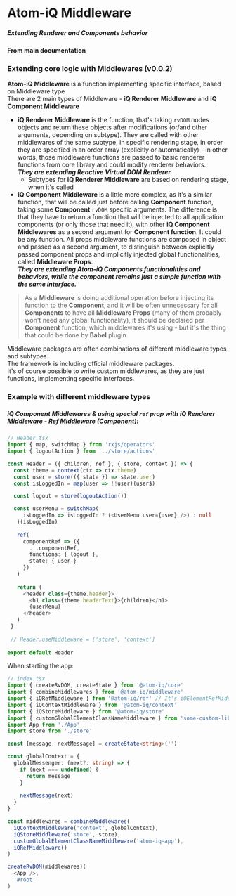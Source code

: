 # Atom-iQ Middleware
##### Extending Renderer and Components behavior

#### From main documentation
### Extending core logic with Middlewares (v0.0.2)
**Atom-iQ Middleware** is a function implementing specific interface, based on Middleware type  
There are 2 main types of Middleware - **iQ Renderer Middleware** and **iQ Component Middleware**
- **iQ Renderer Middleware** is the function, that's taking `rvDOM` nodes objects and return these objects after
 modifications (or/and other arguments, depending on subtype). They are called with other middlewares of the same subtype,
 in specific rendering stage, in order they are specified in an order array (explicitly or automatically) - in other
 words, those middleware functions are passed to basic renderer functions from core library and could modify
 renderer behaviors.  
 _**They are extending Reactive Virtual DOM Renderer**_
   - Subtypes for **iQ Renderer Middleware** are based on rendering stage, when it's called
- **iQ Component Middleware** is a little more complex, as it's a similar function, that will be called just before
 calling **Component** function, taking some **Component** `rvDOM` specific arguments. The difference is that they have
 to return a function that will be injected to all application components (or only those that need it), with other
 **iQ Component Middlewares** as a second argument for **Component function**. It could be any function. All props
 middleware functions are composed in object and passed as a second argument, to distinguish between explicitly
 passed component props and implicitly injected global functionalities, called **Middleware Props**.  
 _**They are extending Atom-iQ Components functionalities and behaviors, while the component remains
 just a simple function with the same interface.**_

> As a **Middleware** is doing additional operation before injecting its function to the **Component**, and it will be often
> unnecessary for all **Components** to have all **Middleware Props** (many of them probably won't need any global
> functionality), it should be declared per **Component** function, which middlewares it's using - but it's the thing  
> that could be done by **Babel** plugin.

Middleware packages are often combinations of different middleware types and subtypes.  
The framework is including official middleware packages.  
It's of course possible to write custom middlewares, as they are just functions, implementing specific interfaces.

### Example with different middleware types

##### _iQ Component Middlewares_ & using special `ref` prop with _iQ Renderer Middleware_ - Ref Middleware (Component):
```typescript jsx
// Header.tsx
import { map, switchMap } from 'rxjs/operators'
import { logoutAction } from '../store/actions'

const Header = ({ children, ref }, { store, context }) => {
  const theme = context(ctx => ctx.theme)
  const user = store(({ state }) => state.user)
  const isLoggedIn = map(user => !!user)(user$)

  const logout = store(logoutAction())

  const userMenu = switchMap(
     isLoggedIn => isLoggedIn ? (<UserMenu user={user} />) : null
   )(isLoggedIn)
 
   ref(
     componentRef => ({
       ...componentRef,
       functions: { logout },
       state: { user }
     })
   )  
 
   return (
     <header class={theme.header}>
       <h1 class={theme.headerText}>{children}</h1>
       {userMenu}
     </header>
   )
 }
 
 // Header.useMiddleware = ['store', 'context']
 
export default Header
```
When starting the app:
```typescript jsx
// index.tsx
import { createRvDOM, createState } from '@atom-iq/core'
import { combineMiddlewares } from '@atom-iq/middleware'
import { iQRefMiddleware } from '@atom-iq/ref' // It's iQElementRefMiddleware and iQComponentRefMiddleware combined, they could be used separately
import { iQContextMiddleware } from '@atom-iq/context'
import { iQStoreMiddleware } from '@atom-iq/store'
import { customGlobalElementClassNameMiddleware } from 'some-custom-library'
import App from './App'
import store from './store'

const [message, nextMessage] = createState<string>('')

const globalContext = {
  globalMessenger: (next?: string) => {
    if (next === undefined) {
      return message
    }
  
    nextMessage(next)
  }
}

const middlewares = combineMiddlewares(
  iQContextMiddleware('context', globalContext),
  iQStoreMiddleware('store', store),
  customGlobalElementClassNameMiddleware('atom-iq-app'),
  iQRefMiddleware()
)

createRvDOM(middlewares)(
  <App />,
  '#root'
)
```
